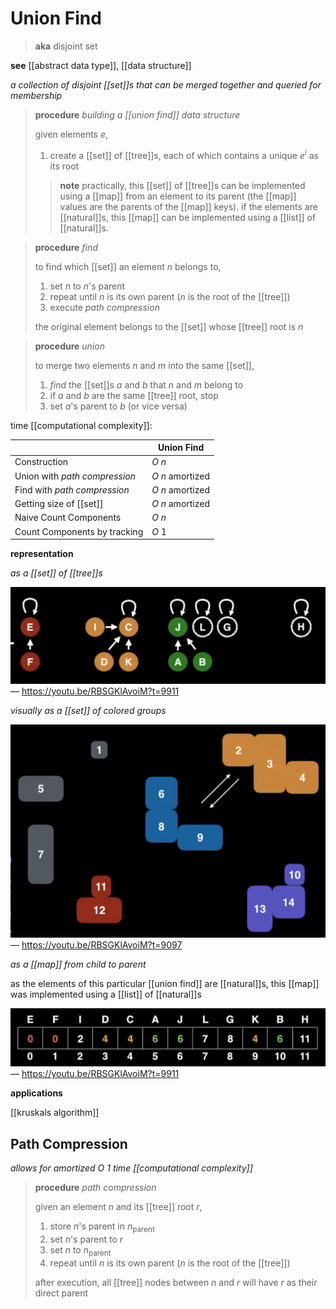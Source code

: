 # Union Find

> **aka** disjoint set

**see** [[abstract data type]], [[data structure]]

_a collection of disjoint [[set]]s that can be merged together and queried for membership_

> **procedure** _building a [[union find]] data structure_
>
> given elements $e$,
>
> 1. create a [[set]] of [[tree]]s, each of which contains a unique $e^i$ as its root
>
> > **note** practically, this [[set]] of [[tree]]s can be implemented using a [[map]] from an element to its parent (the [[map]] values are the parents of the [[map]] keys). if the elements are [[natural]]s, this [[map]] can be implemented using a [[list]] of [[natural]]s.

> **procedure** _find_
>
> to find which [[set]] an element $n$ belongs to,
>
> 1. set $n$ to $n$'s parent
> 2. repeat until $n$ is its own parent ($n$ is the root of the [[tree]])
> 3. execute _path compression_
>
> the original element belongs to the [[set]] whose [[tree]] root is $n$

> **procedure** _union_
>
> to merge two elements $n$ and $m$ into the same [[set]],
>
> 1. _find_ the [[set]]s $a$ and $b$ that $n$ and $m$ belong to
> 2. if $a$ and $b$ are the same [[tree]] root, stop
> 3. set $a$'s parent to $b$ (or vice versa)

time [[computational complexity]]:

|                               | Union Find       |
| ----------------------------- | ---------------- |
| Construction                  | $O\ n$           |
| Union with _path compression_ | $O\ n$ amortized |
| Find with _path compression_  | $O\ n$ amortized |
| Getting size of [[set]]       | $O\ n$ amortized |
| Naive Count Components        | $O\ n$           |
| Count Components by tracking  | $O\ 1$           |

**representation**

_as a [[set]] of [[tree]]s_

![](20220914132818.png) &mdash; <https://youtu.be/RBSGKlAvoiM?t=9911>

_visually as a [[set]] of colored groups_

![](20220914132951.png) &mdash; <https://youtu.be/RBSGKlAvoiM?t=9097>

_as a [[map]] from child to parent_

as the elements of this particular [[union find]] are [[natural]]s, this [[map]] was implemented using a [[list]] of [[natural]]s

![](20220914133131.png) &mdash; <https://youtu.be/RBSGKlAvoiM?t=9911>

**applications**

[[kruskals algorithm]]

## Path Compression

_allows for amortized $O\ 1$ time [[computational complexity]]_

> **procedure** _path compression_
>
> given an element $n$ and its [[tree]] root $r$,
>
> 1. store $n$'s parent in $n_\text{parent}$
> 2. set $n$'s parent to $r$
> 3. set $n$ to $n_\text{parent}$
> 4. repeat until $n$ is its own parent ($n$ is the root of the [[tree]])
>
> after execution, all [[tree]] nodes between $n$ and $r$ will have $r$ as their direct parent
